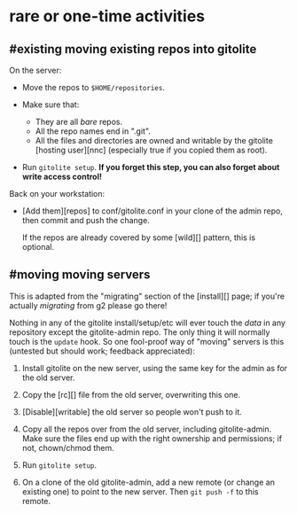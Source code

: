 # rare or one-time activities

## #existing moving existing repos into gitolite

On the server:

  * Move the repos to `$HOME/repositories`.

  * Make sure that:

      * They are all *bare* repos.
      * All the repo names end in ".git".
      * All the files and directories are owned and writable by the gitolite
        [hosting user][nnc] (especially true if you copied them as root).

  * Run `gitolite setup`.  **If you forget this step, you can also forget
    about write access control!**

Back on your workstation:

  * [Add them][repos] to conf/gitolite.conf in your clone of the admin repo,
    then commit and push the change.

    If the repos are already covered by some [wild][] pattern, this is
    optional.

## #moving moving servers

This is adapted from the "migrating" section of the [install][] page; if
you're actually *migrating* from g2 please go there!

Nothing in any of the gitolite install/setup/etc will ever touch the *data* in
any repository except the gitolite-admin repo.  The only thing it will
normally touch is the `update` hook.  So one fool-proof way of "moving"
servers is this (untested but should work; feedback appreciated):

1.  Install gitolite on the new server, using the same key for the admin as
    for the old server.

2.  Copy the [rc][] file from the old server, overwriting this one.

3.  [Disable][writable] the old server so people won't push to it.

4.  Copy all the repos over from the old server, including gitolite-admin.
    Make sure the files end up with the right ownership and permissions; if
    not, chown/chmod them.

5.  Run `gitolite setup`.

6.  On a clone of the old gitolite-admin, add a new remote (or change an
    existing one) to point to the new server.  Then `git push -f` to this
    remote.
